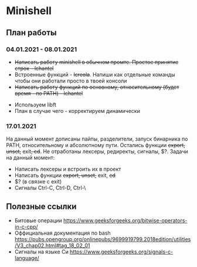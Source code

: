 # Minishell

## План работы
### 04.01.2021 - 08.01.2021
+ ~~Написать работу minishell в обычном промте. Простое принятие строк - lchantel~~
+ Встроенные функций - ~~lcreola~~. Напиши как отдельные команды чтобы они работали просто в твоей консоли
+ ~~Написать работу функций по основному, относительному (будет время - по PATH) - lchantel~~
- Используем libft
- План в случае чего - корректируем динамически

### 17.01.2021
На данный момент дописаны пайпы, разделители, запуск бинарника по PATH, относительному 
и абсолютному пути. Остались функции ~~export, unset,~~ exit~~, cd~~. Не отработаны лексеры, редиректы, 
сигналы, $?. Задачи на данный момент:
+ Написать лексеры и встроить их в проект
+ Написать функции ~~export, unset,~~ exit, ~~cd~~
+ $? (в связке с exit)
+ Cигналы Ctrl-C, Ctrl-D, Ctrl-\

## Полезные ссылки
- Битовые операции
  <https://www.geeksforgeeks.org/bitwise-operators-in-c-cpp/>
- Оффициальная документация по bash
  <https://pubs.opengroup.org/onlinepubs/9699919799.2018edition/utilities/V3_chap02.html#tag_18_02_01>
- Сигналы на языке Си
  <https://www.geeksforgeeks.org/signals-c-language/>
